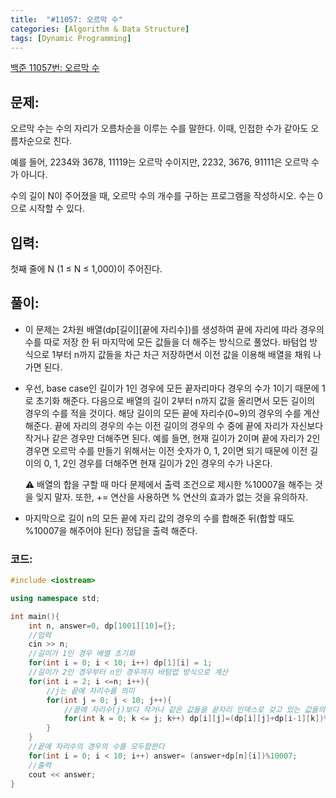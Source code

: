 ```yaml
---
title:  "#11057: 오르막 수"
categories: [Algorithm & Data Structure]
tags: [Dynamic Programming]
---
```


[백준 11057번: 오르막 수](https://www.acmicpc.net/problem/11057)

## 문제:

오르막 수는 수의 자리가 오름차순을 이루는 수를 말한다. 이때, 인접한 수가 같아도 오름차순으로 친다.

예를 들어, 2234와 3678, 11119는 오르막 수이지만, 2232, 3676, 91111은 오르막 수가 아니다.

수의 길이 N이 주어졌을 때, 오르막 수의 개수를 구하는 프로그램을 작성하시오. 수는 0으로 시작할 수 있다.

## 입력:

첫째 줄에 N (1 ≤ N ≤ 1,000)이 주어진다.

## 풀이:

- 이 문제는 2차원 배열(dp[길이][끝에 자리수])를 생성하여 끝에 자리에 따라 경우의 수를 따로 저장 한 뒤 마지막에 모든 값들을 더 해주는 방식으로 풀었다. 바텀업 방식으로 1부터 n까지 값들을 차근 차근 저장하면서 이전 값을 이용해 배열을 채워 나가면 된다.
- 우선, base case인 길이가 1인 경우에 모든 끝자리마다 경우의 수가 1이기 때문에 1로 초기화 해준다. 다음으로 배열의 길이 2부터 n까지 값을 올리면서 모든 길이의 경우의 수를 적을 것이다.  해당 길이의 모든 끝에 자리수(0~9)의 경우의 수를 계산 해준다.  끝에 자리의 경우의 수는 이전 길이의 경우의 수 중에 끝에 자리가 자신보다 작거나 같은 경우만 더해주면 된다. 예를 들면, 현재 길이가 2이며 끝에 자리가 2인 경우면 오르막 수를 만들기 위해서는 이전 숫자가 0, 1, 2이면 되기 때문에 이전 길이의 0, 1, 2인 경우를 더해주면 현재 길이가 2인 경우의 수가 나온다.
    
    ⚠️ 배열의 합을 구할 때 마다 문제에서 출력 조건으로 제시한 %10007을 해주는 것을 잊지 말자. 또한, += 연산을 사용하면  % 연산의 효과가 없는 것을 유의하자.
    
- 마지막으로 길이 n의 모든 끝에 자리 값의 경우의 수를 합해준 뒤(합할 때도 %10007을 해주어야 된다) 정답을 출력 해준다.

### 코드:

```cpp
#include <iostream>

using namespace std;

int main(){
	int n, answer=0, dp[1001][10]={};
	//입력
	cin >> n;
	//길이가 1인 경우 배열 초기화
	for(int i = 0; i < 10; i++) dp[1][i] = 1;
	//길이가 2인 경우부터 n인 경우까지 바텀업 방식으로 계산
	for(int i = 2; i <=n; i++){
		//j는 끝에 자리수를 의미
		for(int j = 0; j < 10; j++){
			//끝에 자리수(j)보다 작거나 같은 값들을 끝자리 인덱스로 갖고 있는 값들의 경우의 수를 모두 합한다
			for(int k = 0; k <= j; k++) dp[i][j]=(dp[i][j]+dp[i-1][k])%10007;
		}
	}
	//끝에 자리수의 경우의 수를 모두합한다
	for(int i = 0; i < 10; i++) answer= (answer+dp[n][i])%10007;
	//출력
	cout << answer;
}
```